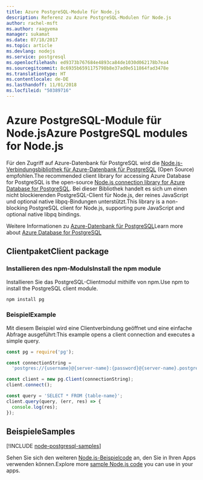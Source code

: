 ```yaml
---
title: Azure PostgreSQL-Module für Node.js
description: Referenz zu Azure PostgreSQL-Modulen für Node.js
author: rachel-msft
ms.author: raagyema
manager: sukamat
ms.date: 07/18/2017
ms.topic: article
ms.devlang: nodejs
ms.service: postgresql
ms.openlocfilehash: ed9373b767684e4893ca84de1030d062178b7ea4
ms.sourcegitcommit: 8c6935b6591175798b8e37ad0e511864fad3478e
ms.translationtype: HT
ms.contentlocale: de-DE
ms.lasthandoff: 11/01/2018
ms.locfileid: "50389716"
---
```

# <a name="azure-postgresql-modules-for-nodejs"></a><span data-ttu-id="4bda7-103">Azure PostgreSQL-Module für Node.js</span><span class="sxs-lookup"><span data-stu-id="4bda7-103">Azure PostgreSQL modules for Node.js</span></span>

<span data-ttu-id="4bda7-104">Für den Zugriff auf Azure-Datenbank für PostgreSQL wird die [Node.js-Verbindungsbibliothek für Azure-Datenbank für PostgreSQL](https://www.npmjs.com/package/pg) (Open Source) empfohlen.</span><span class="sxs-lookup"><span data-stu-id="4bda7-104">The recommended client library for accessing Azure Database for PostgreSQL is the open-source [Node.js connection library for Azure Database for PostgreSQL](https://www.npmjs.com/package/pg).</span></span> <span data-ttu-id="4bda7-105">Bei dieser Bibliothek handelt es sich um einen nicht blockierenden PostgreSQL-Client für Node.js, der reines JavaScript und optional native libpq-Bindungen unterstützt.</span><span class="sxs-lookup"><span data-stu-id="4bda7-105">This library is a non-blocking PostgreSQL client for Node.js, supporting pure JavaScript and optional native libpq bindings.</span></span>

<span data-ttu-id="4bda7-106">Weitere Informationen zu [Azure-Datenbank für PostgreSQL](https://docs.microsoft.com/azure/postgresql/)</span><span class="sxs-lookup"><span data-stu-id="4bda7-106">Learn more about [Azure Database for PostgreSQL](https://docs.microsoft.com/azure/postgresql/)</span></span>

## <a name="client-package"></a><span data-ttu-id="4bda7-107">Clientpaket</span><span class="sxs-lookup"><span data-stu-id="4bda7-107">Client package</span></span>

### <a name="install-the-npm-module"></a><span data-ttu-id="4bda7-108">Installieren des npm-Moduls</span><span class="sxs-lookup"><span data-stu-id="4bda7-108">Install the npm module</span></span>

<span data-ttu-id="4bda7-109">Installieren Sie das PostgreSQL-Clientmodul mithilfe von npm.</span><span class="sxs-lookup"><span data-stu-id="4bda7-109">Use npm to install the PostgreSQL client module.</span></span>

```bash
npm install pg
```   

### <a name="example"></a><span data-ttu-id="4bda7-110">Beispiel</span><span class="sxs-lookup"><span data-stu-id="4bda7-110">Example</span></span>

<span data-ttu-id="4bda7-111">Mit diesem Beispiel wird eine Clientverbindung geöffnet und eine einfache Abfrage ausgeführt:</span><span class="sxs-lookup"><span data-stu-id="4bda7-111">This example opens a client connection and executes a simple query.</span></span>

```javascript
const pg = require('pg');

const connectionString =
  'postgres://{username}@{server-name}:{password}@{server-name}.postgres.database.azure.com:5432/{database-name}?ssl=true';

const client = new pg.Client(connectionString);
client.connect();

const query = 'SELECT * FROM {table-name}';
client.query(query, (err, res) => {
  console.log(res);
});
```

## <a name="samples"></a><span data-ttu-id="4bda7-112">Beispiele</span><span class="sxs-lookup"><span data-stu-id="4bda7-112">Samples</span></span>

[!INCLUDE [node-postgresql-samples](../docs-ref-conceptual/includes/postgresql-samples.md)]

<span data-ttu-id="4bda7-113">Sehen Sie sich den weiteren [Node.js-Beispielcode](https://azure.microsoft.com/resources/samples/?platform=nodejs) an, den Sie in Ihren Apps verwenden können.</span><span class="sxs-lookup"><span data-stu-id="4bda7-113">Explore more [sample Node.js code](https://azure.microsoft.com/resources/samples/?platform=nodejs) you can use in your apps.</span></span>
